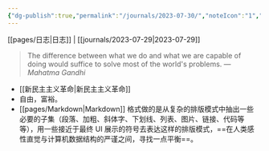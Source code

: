 ```yaml
---
{"dg-publish":true,"permalink":"/journals/2023-07-30/","noteIcon":"1","created":"2023-07-30T08:22:14.135+08:00","updated":""}
---
```


[[pages/日志\|日志]] | [[journals/2023-07-29\|2023-07-29]]
> The difference between what we do and what we are capable of doing would suffice to solve most of the world's problems.
> — <cite>Mahatma Gandhi</cite>
- [[新民主主义革命\|新民主主义革命]] 
- 自由，富裕。
- [[pages/Markdown\|Markdown]] 格式做的是从复杂的排版模式中抽出一些必要的子集（段落、加粗、斜体字、下划线、列表、图片、链接、代码等等），用一些接近于最终 UI 展示的符号去表达这样的排版模式，==在人类感性直觉与计算机数据结构的严谨之间，寻找一点平衡==。
